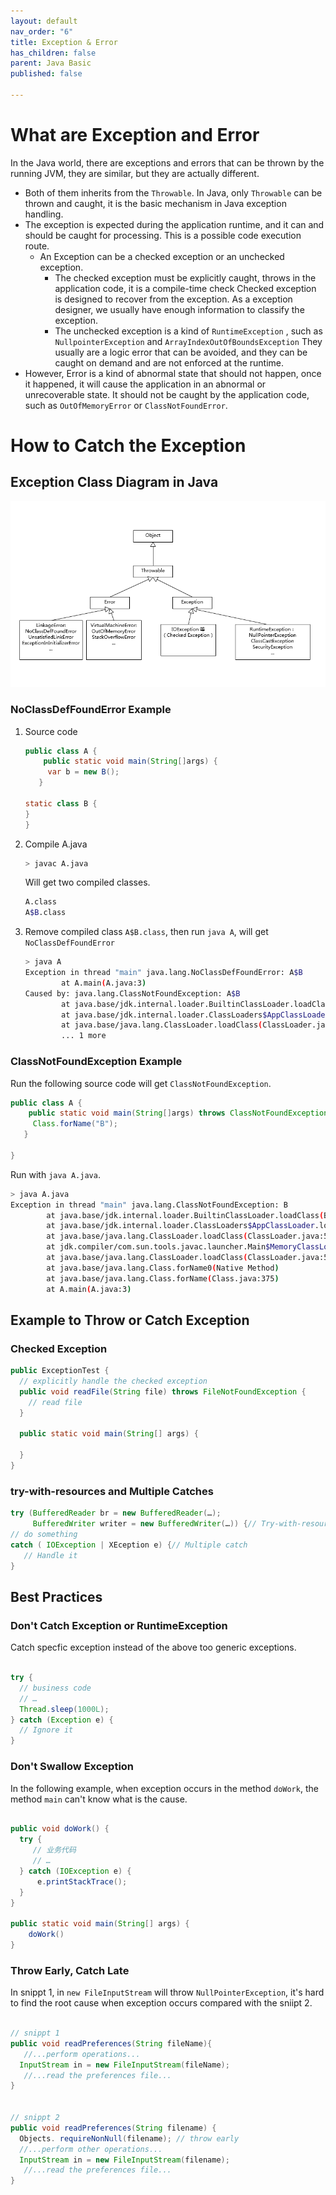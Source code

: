 ```yaml
---
layout: default
nav_order: "6"
title: Exception & Error
has_children: false
parent: Java Basic
published: false

---
```

# What are Exception and Error

In the Java world, there are exceptions and errors that can be thrown by the running JVM, they are similar, but they are actually different.

* Both of them inherits from the `Throwable`. In Java, only `Throwable` can be thrown and caught, it is the basic mechanism in Java exception handling.
* The exception is expected during the application runtime, and it can and should be caught for processing. This is a possible code execution route.
  * An Exception can be a checked exception or an unchecked exception. 
  	* The checked exception must be explicitly caught, throws in the application code, it is a compile-time check 
      Checked exception is designed to recover from the exception. As a exception designer, we usually have enough information to classify the exception.
    * The unchecked exception is a kind of `RuntimeException` , such as `NullpointerException` and `ArrayIndexOutOfBoundsException` 
      They usually are a logic error that can be avoided, and they can be caught on demand and are not enforced at the runtime.
* However, Error is a kind of abnormal state that should not happen, once it happened, it will cause the application in an abnormal or unrecoverable state. It should not be caught by the application code, such as `OutOfMemoryError` or `ClassNotFoundError`.

# How to Catch the Exception

## Exception Class Diagram in Java

![](/uploads/exception-class.webp)

### NoClassDefFoundError Example

1. Source code

   ```java
   public class A {
       public static void main(String[]args) {
        var b = new B();
      }
   
   static class B {
   }
   }
   ```
2. Compile A.java

   ```bash
   > javac A.java
   ```

   Will get two compiled classes.

   ```bash
   A.class
   A$B.class
   ```
3. Remove compiled class `A$B.class`, then run `java A`, will get `NoClassDefFoundError`

   ```bash
   > java A
   Exception in thread "main" java.lang.NoClassDefFoundError: A$B
           at A.main(A.java:3)
   Caused by: java.lang.ClassNotFoundException: A$B
           at java.base/jdk.internal.loader.BuiltinClassLoader.loadClass(BuiltinClassLoader.java:641)
           at java.base/jdk.internal.loader.ClassLoaders$AppClassLoader.loadClass(ClassLoaders.java:188)
           at java.base/java.lang.ClassLoader.loadClass(ClassLoader.java:520)
           ... 1 more
   ```

### ClassNotFoundException Example

Run the following source code will get `ClassNotFoundException`.

```java
public class A {
    public static void main(String[]args) throws ClassNotFoundException {
     Class.forName("B");
   }

}

```

Run with `java A.java`.

```bash
> java A.java
Exception in thread "main" java.lang.ClassNotFoundException: B
        at java.base/jdk.internal.loader.BuiltinClassLoader.loadClass(BuiltinClassLoader.java:641)
        at java.base/jdk.internal.loader.ClassLoaders$AppClassLoader.loadClass(ClassLoaders.java:188)
        at java.base/java.lang.ClassLoader.loadClass(ClassLoader.java:520)
        at jdk.compiler/com.sun.tools.javac.launcher.Main$MemoryClassLoader.loadClass(Main.java:600)
        at java.base/java.lang.ClassLoader.loadClass(ClassLoader.java:520)
        at java.base/java.lang.Class.forName0(Native Method)
        at java.base/java.lang.Class.forName(Class.java:375)
        at A.main(A.java:3)
```

## Example to Throw or Catch Exception

### Checked Exception
```java
public ExceptionTest {
  // explicitly handle the checked exception
  public void readFile(String file) throws FileNotFoundException {
    // read file
  } 
  
  public static void main(String[] args) {
    
  }
}
```

### try-with-resources and Multiple Catches
```java
try (BufferedReader br = new BufferedReader(…);
     BufferedWriter writer = new BufferedWriter(…)) {// Try-with-resources
// do something
catch ( IOException | XEception e) {// Multiple catch
   // Handle it
} 

```

## Best Practices

### Don't Catch Exception or RuntimeException

Catch specfic exception instead of the above too generic exceptions.
```java

try {
  // business code
  // …
  Thread.sleep(1000L);
} catch (Exception e) {
  // Ignore it
}
```

### Don't Swallow Exception

In the following example, when exception occurs in the method `doWork`, the method `main` can't know what is the cause.
```java

public void doWork() {
  try {
     // 业务代码
     // …
  } catch (IOException e) {
      e.printStackTrace();
  }
}

public static void main(String[] args) {
	doWork()
}
```

### Throw Early, Catch Late

In snippt 1, in `new FileInputStream` will throw `NullPointerException`, it's hard to find the root cause when exception occurs compared with the sniipt 2.
```java

// snippt 1
public void readPreferences(String fileName){
   //...perform operations... 
  InputStream in = new FileInputStream(fileName);
   //...read the preferences file...
}


// snippt 2
public void readPreferences(String filename) {
  Objects. requireNonNull(filename); // throw early
  //...perform other operations... 
  InputStream in = new FileInputStream(filename);
   //...read the preferences file...
}

```
